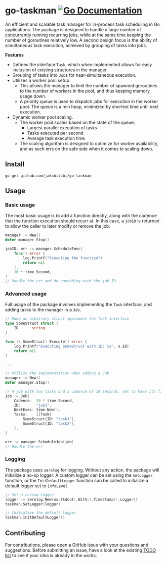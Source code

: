 # go-taskman [![Go Documentation](http://img.shields.io/badge/go-documentation-blue.svg?style=flat-square)][godocs]

[godocs]: http://godoc.org/github.com/jakobilobi/go-taskman

An efficient and scalable task manager for in-process task scheduling in Go applications. The package is designed to handle a large number of concurrently running recurring jobs, while at the same time keeping the number of goroutines relatively low. A second design focus is the ability of simultaneous task execution, achieved by grouping of tasks into jobs.

**Features**

- Defines the interface `Task`, which when implemented allows for easy inclusion of existing structures in the manager.
- Grouping of tasks into `Job`s for near-simultaneous execution.
- Utilizes a worker pool setup.
  - This allows the manager to limit the number of spawned goroutines to the number of workers in the pool, and thus keeping memory usage down.
  - A priority queue is used to dispatch jobs for execution in the worker pool. The queue is a min heap, minimized by shortest time until next execution.
- Dynamic worker pool scaling.
  - The worker pool scales based on the state of the queue;
    - Largest parallel execution of tasks
    - Tasks executed per second
    - Average task execution time
  - The scaling algorithm is designed to optimize for worker availability, and as such errs on the safe side when it comes to scaling down.

## Install

```
go get github.com/jakobilobi/go-taskman
```

## Usage

### Basic usage

The most basic usage is to add a function directly, along with the cadence that the function execution should recurr at. In this case, a `jobID` is returned to allow the caller to later modify or remove the job.

```go
manager := New()
defer manager.Stop()

jobID, err := manager.ScheduleFunc(
    func() error {
        log.Printf("Executing the function")
        return nil
    },
    10 * time.Second,
)
// Handle the err and do something with the job ID
```

### Advanced usage

Full usage of the package involves implementing the `Task` interface, and adding tasks to the manager in a `Job`.

```go
// Make an arbitrary struct implement the Task interface
type SomeStruct struct {
	ID      string
}

func (s SomeStruct) Execute() error {
	log.Printf("Executing SomeStruct with ID: %s", s.ID)
	return nil
}

...

// Utilize the implementation when adding a Job
manager := New()
defer manager.Stop()

// A job with two tasks and a cadence of 10 seconds, set to have its first execution immediately
job := Job{
    Cadence:  10 * time.Second,
    ID:       "job1",
    NextExec: time.Now(),
    Tasks:    []Task{
        SomeStruct{ID: "task1"},
        SomeStruct{ID: "task2"},
    },
}

err := manager.ScheduleJob(job)
// Handle the err
```

### Logging

The package uses `zerolog` for logging. Without any action, the package will initialize a no-op logger. A custom logger can be set using the `SetLogger` function, or the `InitDefaultLogger` function can be called to initialize a default logger set to `InfoLevel`.

```go
// Set a custom logger
logger := zerolog.New(os.Stdout).With().Timestamp().Logger()
taskman.SetLogger(logger)

// Initialize the default logger
taskman.InitDefaultLogger()
```

## Contributing

For contributions, please open a GitHub issue with your questions and suggestions. Before submitting an issue, have a look at the existing [TODO list](TODO.md) to see if your idea is already in the works.
